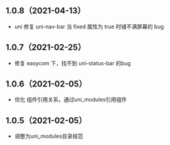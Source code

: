 ## 1.0.8（2021-04-13）
- uni 修复 uni-nav-bar 当 fixed 属性为 true 时铺不满屏幕的 bug

## 1.0.7（2021-02-25）
- 修复 easycom 下，找不到 uni-status-bar 的bug

## 1.0.6（2021-02-05）
- 优化 组件引用关系，通过uni_modules引用组件

## 1.0.5（2021-02-05）
- 调整为uni_modules目录规范
